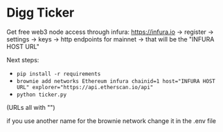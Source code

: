 # Digg Ticker

Get free web3 node access through infura: https://infura.io -> register -> settings -> keys -> http endpoints for mainnet -> that will be the "INFURA HOST URL" 

Next steps:

* `pip install -r requirements`
* `brownie add networks Ethereum infura chainid=1 host="INFURA HOST URL" explorer="https://api.etherscan.io/api"`
* `python ticker.py`

(URLs all with "")


if you use another name for the brownie network change it in the .env file
